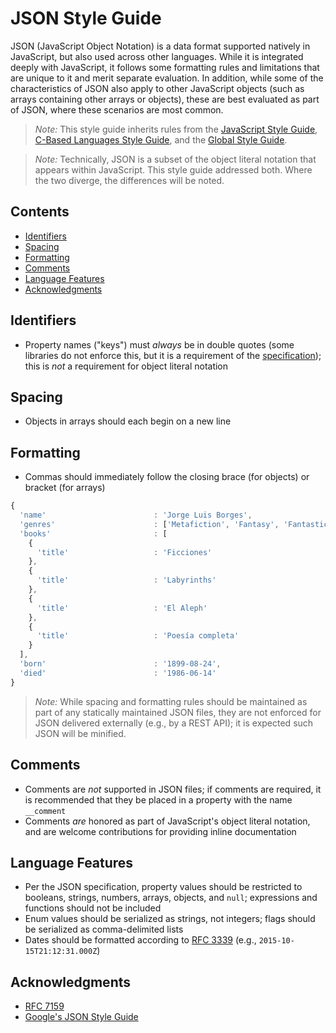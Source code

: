 # JSON Style Guide

JSON (JavaScript Object Notation) is a data format supported natively in JavaScript, but also used across other languages. While it is integrated deeply with JavaScript, it follows some formatting rules and limitations that are unique to it and merit separate evaluation. In addition, while some of the characteristics of JSON also apply to other JavaScript objects (such as arrays containing other arrays or objects), these are best evaluated as part of JSON, where these scenarios are most common.

> *Note:* This style guide inherits rules from the [JavaScript Style Guide](./README.md), [C-Based Languages Style Guide](../README.md), and the [Global Style Guide](../../README.md).

> *Note:* Technically, JSON is a subset of the object literal notation that appears within JavaScript. This style guide addressed both. Where the two diverge, the differences will be noted.

## Contents
- [Identifiers](#identifiers)
- [Spacing](#spacing)
- [Formatting](#formatting)
- [Comments](#comments)
- [Language Features](#language-features)
- [Acknowledgments](#acknowledgments)

<!--
- [Language Features](#language-features)
-->

## Identifiers
- Property names ("keys") must *always* be in double quotes (some libraries do not enforce this, but it is a requirement of the [specification](http://tools.ietf.org/html/rfc7159)); this is *not* a requirement for object literal notation

## Spacing
- Objects in arrays should each begin on a new line

## Formatting
- Commas should immediately follow the closing brace (for objects) or bracket (for arrays)

```js
{
  'name'                        : 'Jorge Luis Borges',
  'genres'                      : ['Metafiction', 'Fantasy', 'Fantastical Realism']
  'books'                       : [
    {
      'title'                   : 'Ficciones'
    },
    {
      'title'                   : 'Labyrinths'
    },
    {
      'title'                   : 'El Aleph'
    },
    {
      'title'                   : 'Poesía completa'
    }
  ],
  'born'                        : '1899-08-24',
  'died'                        : '1986-06-14'
}

```

> *Note:* While spacing and formatting rules should be maintained as part of any statically maintained JSON files, they are not enforced for JSON delivered externally (e.g., by a REST API); it is expected such JSON will be minified.

## Comments
- Comments are *not* supported in JSON files; if comments are required, it is recommended that they be placed in a property with the name `__comment`
- Comments *are* honored as part of JavaScript's object literal notation, and are welcome contributions for providing inline documentation

## Language Features
- Per the JSON specification, property values should be restricted to booleans, strings, numbers, arrays, objects, and `null`; expressions and functions should not be included
- Enum values should be serialized as strings, not integers; flags should be serialized as comma-delimited lists
- Dates should be formatted according to [RFC 3339](http://www.ietf.org/rfc/rfc3339.txt) (e.g., `2015-10-15T21:12:31.000Z`)

## Acknowledgments
- [RFC 7159](http://tools.ietf.org/html/rfc7159)
- [Google's JSON Style Guide](https://google-styleguide.googlecode.com/svn/trunk/jsoncstyleguide.xml)